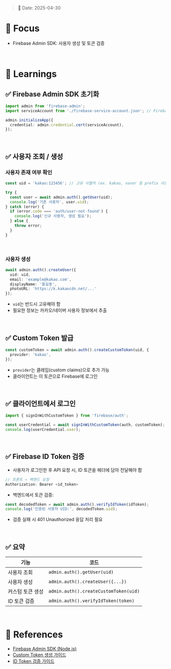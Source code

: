 > 📅 Date: 2025-04-30

# 📌 Focus  
- Firebase Admin SDK: 사용자 생성 및 토큰 검증

<br />

# 📝 Learnings

## ✅ Firebase Admin SDK 초기화

```ts
import admin from 'firebase-admin';
import serviceAccount from './firebase-service-account.json'; // Firebase 서비스 계정 JSON

admin.initializeApp({
  credential: admin.credential.cert(serviceAccount),
});
```

<br />

## ✅ 사용자 조회 / 생성

### 사용자 존재 여부 확인

```ts
const uid = 'kakao:123456'; // 고유 식별자 (ex. kakao, naver 등 prefix 사용 권장)

try {
  const user = await admin.auth().getUser(uid);
  console.log('기존 사용자', user.uid);
} catch (error) {
  if (error.code === 'auth/user-not-found') {
    console.log('신규 사용자, 생성 필요');
  } else {
    throw error;
  }
}
```

<br />

### 사용자 생성

```ts
await admin.auth().createUser({
  uid: uid,
  email: 'example@kakao.com',
  displayName: '홍길동',
  photoURL: 'https://k.kakaocdn.net/...'
});
```

- `uid`는 반드시 고유해야 함
- 필요한 정보는 카카오/네이버 사용자 정보에서 추출

<br />

## ✅ Custom Token 발급

```ts
const customToken = await admin.auth().createCustomToken(uid, {
  provider: 'kakao',
});
```

- `provider`는 클레임(custom claims)으로 추가 가능
- 클라이언트는 이 토큰으로 Firebase에 로그인

<br />

## ✅ 클라이언트에서 로그인

```ts
import { signInWithCustomToken } from 'firebase/auth';

const userCredential = await signInWithCustomToken(auth, customToken);
console.log(userCredential.user);
```

<br />

## ✅ Firebase ID Token 검증

- 사용자가 로그인한 후 API 요청 시, ID 토큰을 헤더에 담아 전달해야 함

```ts
// 프론트 → 백엔드 요청
Authorization: Bearer <id_token>
```

- 백엔드에서 토큰 검증:

```ts
const decodedToken = await admin.auth().verifyIdToken(idToken);
console.log('인증된 사용자 UID:', decodedToken.uid);
```

- 검증 실패 시 401 Unauthorized 응답 처리 필요

<br />

## ✅ 요약

| 기능 | 코드 |
|------|------|
| 사용자 조회 | `admin.auth().getUser(uid)` |
| 사용자 생성 | `admin.auth().createUser({...})` |
| 커스텀 토큰 생성 | `admin.auth().createCustomToken(uid)` |
| ID 토큰 검증 | `admin.auth().verifyIdToken(token)` |

<br />

# 🔗 References
- [Firebase Admin SDK (Node.js)](https://firebase.google.com/docs/admin/setup)
- [Custom Token 생성 가이드](https://firebase.google.com/docs/auth/admin/create-custom-tokens)
- [ID Token 검증 가이드](https://firebase.google.com/docs/auth/admin/verify-id-tokens)
